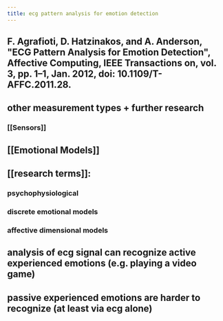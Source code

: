 ```yaml
---
title: ecg pattern analysis for emotion detection
---
```


## F. Agrafioti, D. Hatzinakos, and A. Anderson, "ECG Pattern Analysis for Emotion Detection", Affective Computing, IEEE Transactions on, vol. 3, pp. 1–1, Jan. 2012, doi: 10.1109/T-AFFC.2011.28.
## other measurement types + further research
### [[Sensors]]
## [[Emotional Models]]
## [[research terms]]:
### psychophysiological
### discrete emotional models
### affective dimensional models
## analysis of ecg signal can recognize active experienced emotions (e.g. playing a video game)
## passive experienced emotions are harder to recognize (at least via ecg alone)
